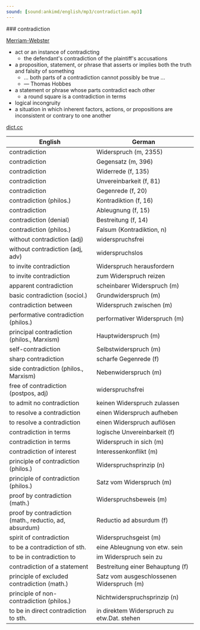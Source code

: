 ```yaml
---
sound: [sound:ankimd/english/mp3/contradiction.mp3]
---
```


\### contradiction

[Merriam-Webster](https://www.merriam-webster.com/dictionary/contradiction)

- act or an instance of contradicting
    - the defendant's contradiction of the plaintiff's accusations
- a proposition, statement, or phrase that asserts or implies both the truth and falsity of something
    - … both parts of a contradiction cannot possibly be true …
    - — Thomas Hobbes
- a statement or phrase whose parts contradict each other
    - a round square is a contradiction in terms
- logical incongruity
- a situation in which inherent factors, actions, or propositions are inconsistent or contrary to one another

[dict.cc](https://www.dict.cc/contradiction)

| English        | German       |
| -------------- | ------------ |
| contradiction | Widerspruch (m, 2355) |
| contradiction | Gegensatz (m, 396) |
| contradiction | Widerrede (f, 135) |
| contradiction | Unvereinbarkeit (f, 81) |
| contradiction | Gegenrede (f, 20) |
| contradiction (philos.) | Kontradiktion (f, 16) |
| contradiction | Ableugnung (f, 15) |
| contradiction (denial) | Bestreitung (f, 14) |
| contradiction (philos.) | Falsum (Kontradiktion, n) |
| without contradiction (adj) | widerspruchsfrei |
| without contradiction (adj, adv) | widerspruchslos |
| to invite contradiction | Widerspruch herausfordern |
| to invite contradiction | zum Widerspruch reizen |
| apparent contradiction | scheinbarer Widerspruch (m) |
| basic contradiction (sociol.) | Grundwiderspruch (m) |
| contradiction between | Widerspruch zwischen (m) |
| performative contradiction (philos.) | performativer Widerspruch (m) |
| principal contradiction (philos., Marxism) | Hauptwiderspruch (m) |
| self-contradiction | Selbstwiderspruch (m) |
| sharp contradiction | scharfe Gegenrede (f) |
| side contradiction (philos., Marxism) | Nebenwiderspruch (m) |
| free of contradiction (postpos, adj) | widerspruchsfrei |
| to admit no contradiction | keinen Widerspruch zulassen |
| to resolve a contradiction | einen Widerspruch aufheben |
| to resolve a contradiction | einen Widerspruch auflösen |
| contradiction in terms | logische Unvereinbarkeit (f) |
| contradiction in terms | Widerspruch in sich (m) |
| contradiction of interest | Interessenkonflikt (m) |
| principle of contradiction (philos.) | Widerspruchsprinzip (n) |
| principle of contradiction (philos.) | Satz vom Widerspruch (m) |
| proof by contradiction (math.) | Widerspruchsbeweis (m) |
| proof by contradiction (math., reductio, ad, absurdum) | Reductio ad absurdum (f) |
| spirit of contradiction | Widerspruchsgeist (m) |
| to be a contradiction of sth. | eine Ableugnung von etw. sein |
| to be in contradiction to | im Widerspruch sein zu |
| contradiction of a statement | Bestreitung einer Behauptung (f) |
| principle of excluded contradiction (math.) | Satz vom ausgeschlossenen Widerspruch (m) |
| principle of non-contradiction <PNC> (philos.) | Nichtwiderspruchsprinzip (n) |
| to be in direct contradiction to sth. | in direktem Widerspruch zu etw.Dat. stehen |

